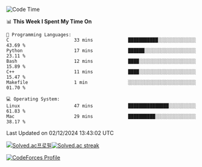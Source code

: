
<!--START_SECTION:waka-->
![Code Time](http://img.shields.io/badge/Code%20Time-3%2C686%20hrs%2017%20mins-blue)

📊 **This Week I Spent My Time On** 

```text
💬 Programming Languages: 
C                        33 mins             ███████████░░░░░░░░░░░░░░   43.69 % 
Python                   17 mins             ██████░░░░░░░░░░░░░░░░░░░   23.11 % 
Bash                     12 mins             ████░░░░░░░░░░░░░░░░░░░░░   15.89 % 
C++                      11 mins             ████░░░░░░░░░░░░░░░░░░░░░   15.47 % 
Makefile                 1 min               ░░░░░░░░░░░░░░░░░░░░░░░░░   01.70 % 

💻 Operating System: 
Linux                    47 mins             ███████████████░░░░░░░░░░   61.83 % 
Mac                      29 mins             ██████████░░░░░░░░░░░░░░░   38.17 % 
```


 Last Updated on 02/12/2024 13:43:02 UTC
<!--END_SECTION:waka-->


[![Solved.ac프로필](http://mazassumnida.wtf/api/generate_badge?boj=hckim96)](https://solved.ac/hckim96)[![Solved.ac streak](http://mazandi.herokuapp.com/api?handle=hckim96&theme=dark)](https://solved.ac/hckim96)


[![CodeForces Profile](https://cf.leed.at?id=hckim96)](https://codeforces.com/profile/hckim96)

